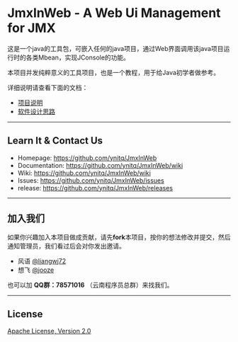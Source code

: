 # JmxInWeb - A Web Ui Management for JMX
这是一个java的工具包，可嵌入任何的java项目，通过Web界面调用该java项目运行时的各类Mbean，实现JConsole的功能。

本项目并发纯粹意义的工具项目，也是一个教程，用于给Java初学者做参考。

详细说明请查看下面的文档：

- [项目说明](https://github.com/ynitq/JmxInWeb/wiki)
- [软件设计思路](https://github.com/ynitq/JmxInWeb/wiki/Software_Architecture_Description)

---

## Learn It & Contact Us
- Homepage: https://github.com/ynitq/JmxInWeb
- Documentation: https://github.com/ynitq/JmxInWeb/wiki
- Wiki: https://github.com/ynitq/JmxInWeb/wiki
- Issues: https://github.com/ynitq/JmxInWeb/issues
- release: https://github.com/ynitq/JmxInWeb/releases

---

## 加入我们

如果你兴趣加入本项目做成贡献，请先**fork**本项目，按你的想法修改并提交，然后通知管理员，我们看过后会对你发出邀请。

- 风语 [@liangwj72](https://github.com/liangwj72)
- 想飞 [@jooze](https://github.com/jooze)

也可以加 **QQ群：78571016** （云南程序员总群）来找我们。

---

## License
<a href="http://www.apache.org/licenses/LICENSE-2.0.html" target="_blank">Apache License, Version 2.0</a>
